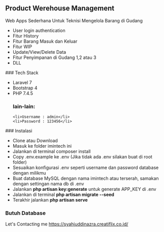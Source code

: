 ## Product Werehouse Management

Web Apps Sederhana Untuk Teknisi Mengelola Barang di Gudang
<ul>
    <li>User login authentication</li>
    <li>Fitur History</li>
    <li>Fitur Barang Masuk dan Keluar</li>
    <li>Fitur WIP</li>
    <li>Update/View/Delete Data</li>
    <li>Fitur Penyimpanan di Gudang 1,2 atau 3</li>
    <li>DLL</li>
</ul>
### Tech Stack
<ul>
    <li>Laravel 7</li>
    <li>Bootstrap 4</li>
    <li>PHP 7.4.5 </li>
    
### lain-lain:    
    <li>Username : admin</li>
    <li>Password : 123456</li>
</ul>
### Instalasi
<ul>
    <li>Clone atau Download</li>
    <li>Masuk ke folder imintech ini</li>
    <li>Jalankan di terminal composer install</li>
    <li>Copy .env.example ke .env (Jika tidak ada .env silakan buat di root folder)</li>
    <li>Sesuaikan konfigurasi .env seperti username dan password database dengan milikmu</li>
    <li>Buat database MySQL dengan nama imintech atau terserah, samakan dengan settingan nama db di .env
    <li>Jalankan <b>php artisan key:generate</b> untuk generate APP_KEY di .env</li>
    <li>Jalankan di terminal <b>php artisan migrate --seed</b></li>
    <li>Terakhir jalankan <b>php artisan serve</b></li>
</ul>

### Butuh Database
Let's Contacting me https://syahjuddinazra.creatiflix.co.id/
